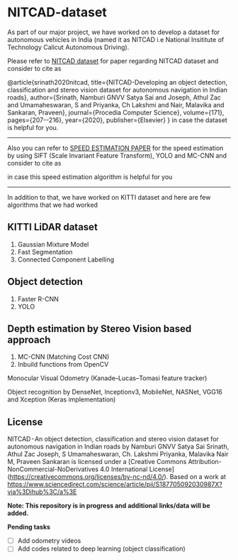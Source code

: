 # NITCAD-dataset

As part of our major project, we have worked on to develop a dataset for autonomous vehicles in India (named it as NITCAD i.e National Insititute of Technology Calicut Autonomous Driving). 

Please refer to [NITCAD dataset](https://doi.org/10.1016/j.procs.2020.04.022) for paper regarding NITCAD dataset and consider to cite as

@article{srinath2020nitcad,
  title={NITCAD-Developing an object detection, classification and stereo vision dataset for autonomous navigation in Indian roads},
  author={Srinath, Namburi GNVV Satya Sai and Joseph, Athul Zac and Umamaheswaran, S and Priyanka, Ch Lakshmi and Nair, Malavika and Sankaran, Praveen},
  journal={Procedia Computer Science},
  volume={171},
  pages={207--216},
  year={2020},
  publisher={Elsevier}
}
in case the dataset is helpful for you.

--------------------------------------------------------------------------------------------------------------------------------------

Also you can refer to [SPEED ESTIMATION PAPER](https://ieeexplore.ieee.org/abstract/document/9031876?casa_token=qeCiQNa9m50AAAAA:lOe4ogBfc866e3gPs2s6yesqeHqJ22WElxCQxdl_luLtbeTrgb_eluUFsmMrr8040A_S8U1Lof4y) for the speed estimation by using SIFT (Scale Invariant Feature Transform), YOLO and MC-CNN and consider to cite as

in case this speed estimation algorithm is helpful for you

--------------------------------------------------------------------------------------------------------------------------------------

In addition to that, we have worked on KITTI dataset and here are few algorithms that we had worked

## KITTI LiDAR dataset
1. Gaussian Mixture Model
2. Fast Segmentation
3. Connected Component Labelling

## Object detection 
1. Faster R-CNN
2. YOLO

## Depth estimation by Stereo Vision based approach
1. MC-CNN (Matching Cost CNN)
2. Inbuild functions from OpenCV

Monocular Visual Odometry (Kanade–Lucas–Tomasi feature tracker)

Object recognition by DenseNet, Inceptionv3, MobileNet, NASNet, VGG16 and Xception (Keras implementation)

## License

NITCAD - An object detection, classification and stereo vision dataset for autonomous navigation in Indian roads by Namburi GNVV Satya Sai Srinath, Athul Zac Joseph, S Umamaheswaran, Ch. Lakshmi Priyanka, Malavika Nair M, Praveen Sankaran is licensed under a [Creative Commons Attribution-NonCommercial-NoDerivatives 4.0 International License] (https://creativecommons.org/licenses/by-nc-nd/4.0/). Based on a work at https://www.sciencedirect.com/science/article/pii/S187705092030987X?via%3Dihub%3C/a%3E

**Note: This repository is in progress and additional links/data will be added.**

**Pending tasks**

- [ ] Add odometry videos
- [ ] Add codes related to deep learning (object classification)

